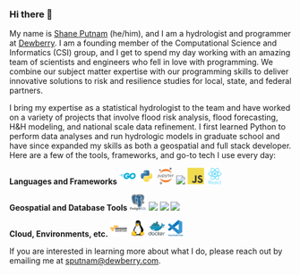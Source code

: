 ### Hi there 👋
My name is [Shane Putnam](https://www.linkedin.com/in/shane-putnam-phd-65132072/) (he/him), and I am a hydrologist and programmer at [Dewberry](https://www.dewberry.com/). I am a founding member of the Computational Science and Informatics (CSI) group, and I get to spend my day working with an amazing team of scientists and engineers who fell in love with programming. We combine our subject matter expertise with our programming skills to deliver innovative solutions to risk and resilience studies for local, state, and federal partners. 

I bring my expertise as a statistical hydrologist to the team and have worked on a variety of projects that involve flood risk analysis, flood forecasting, H&H modeling, and national scale data refinement. I first learned Python to perform data analyses and run hydrologic models in graduate school and have since expanded my skills as both a geospatial and full stack developer. Here are a few of the tools, frameworks, and go-to tech I use every day:

**Languages and Frameworks**
<code><img height="30" src="https://github.com/devicons/devicon/blob/master/icons/go/go-original-wordmark.svg"></code>
<code><img height="30" src="https://raw.githubusercontent.com/github/explore/80688e429a7d4ef2fca1e82350fe8e3517d3494d/topics/python/python.png"></code>
<code><img height="30" src="https://github.com/devicons/devicon/blob/master/icons/jupyter/jupyter-original-wordmark.svg"></code>
<code><img height="30" src="https://findicons.com/files/icons/2420/coded/512/sql.png"></code>
<code><img height="30" src="https://github.com/devicons/devicon/blob/master/icons/javascript/javascript-original.svg"></code>
<code><img height="30" src="https://github.com/devicons/devicon/blob/master/icons/react/react-original-wordmark.svg"></code>

**Geospatial and Database Tools**
<code><img height="30" src="https://github.com/devicons/devicon/blob/master/icons/postgresql/postgresql-original-wordmark.svg"></code>
<code><img height="30" src="https://www.osgeo.org/wp-content/uploads/postgis-logo.png"></code>
<code><img height="30" src="https://gdal.org/_static/gdalicon.png"></code>
<code><img height="30" src="https://dbeaver.com/wp-content/themes/utouch/img/dbeaver/LogoX2.png"></code>

**Cloud, Environments, etc.**
<code><img height="30" src="https://github.com/devicons/devicon/blob/master/icons/amazonwebservices/amazonwebservices-original-wordmark.svg"></code>
<code><img height="30" src="https://github.com/devicons/devicon/blob/master/icons/linux/linux-original.svg"></code>
<code><img height="30" src="https://github.com/devicons/devicon/blob/master/icons/docker/docker-original-wordmark.svg"></code>
<code><img height="30" src="https://github.com/devicons/devicon/blob/master/icons/vscode/vscode-original-wordmark.svg"></code>

If you are interested in learning more about what I do, please reach out by emailing me at sputnam@dewberry.com.

<!--
**ShaneMPutnam/shanemputnam** is a ✨ _special_ ✨ repository because its `README.md` (this file) appears on your GitHub profile.

Here are some ideas to get you started:

- 🔭 I’m currently working on ...
- 🌱 I’m currently learning ...
- 👯 I’m looking to collaborate on ...
- 🤔 I’m looking for help with ...
- 💬 Ask me about ...
- 📫 How to reach me: ...
- 😄 Pronouns: ...
- ⚡ Fun fact: ...
-->
